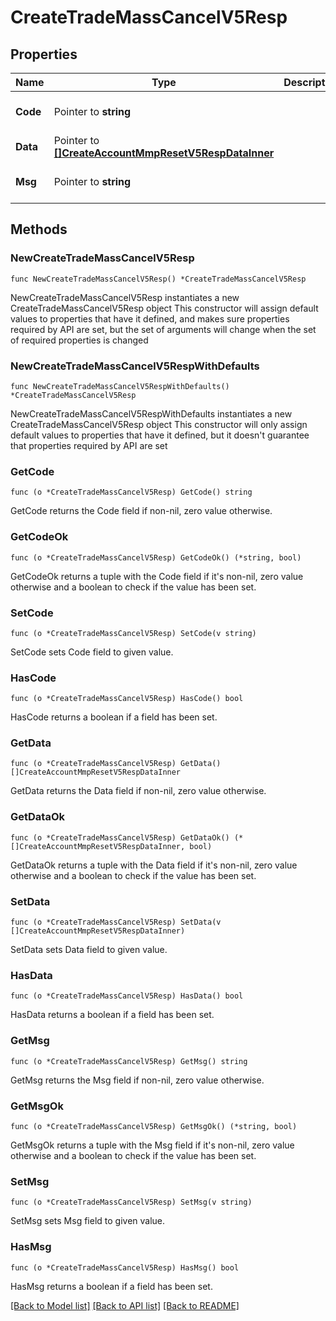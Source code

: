 # CreateTradeMassCancelV5Resp

## Properties

Name | Type | Description | Notes
------------ | ------------- | ------------- | -------------
**Code** | Pointer to **string** |  | [optional] [default to ""]
**Data** | Pointer to [**[]CreateAccountMmpResetV5RespDataInner**](CreateAccountMmpResetV5RespDataInner.md) |  | [optional] 
**Msg** | Pointer to **string** |  | [optional] [default to ""]

## Methods

### NewCreateTradeMassCancelV5Resp

`func NewCreateTradeMassCancelV5Resp() *CreateTradeMassCancelV5Resp`

NewCreateTradeMassCancelV5Resp instantiates a new CreateTradeMassCancelV5Resp object
This constructor will assign default values to properties that have it defined,
and makes sure properties required by API are set, but the set of arguments
will change when the set of required properties is changed

### NewCreateTradeMassCancelV5RespWithDefaults

`func NewCreateTradeMassCancelV5RespWithDefaults() *CreateTradeMassCancelV5Resp`

NewCreateTradeMassCancelV5RespWithDefaults instantiates a new CreateTradeMassCancelV5Resp object
This constructor will only assign default values to properties that have it defined,
but it doesn't guarantee that properties required by API are set

### GetCode

`func (o *CreateTradeMassCancelV5Resp) GetCode() string`

GetCode returns the Code field if non-nil, zero value otherwise.

### GetCodeOk

`func (o *CreateTradeMassCancelV5Resp) GetCodeOk() (*string, bool)`

GetCodeOk returns a tuple with the Code field if it's non-nil, zero value otherwise
and a boolean to check if the value has been set.

### SetCode

`func (o *CreateTradeMassCancelV5Resp) SetCode(v string)`

SetCode sets Code field to given value.

### HasCode

`func (o *CreateTradeMassCancelV5Resp) HasCode() bool`

HasCode returns a boolean if a field has been set.

### GetData

`func (o *CreateTradeMassCancelV5Resp) GetData() []CreateAccountMmpResetV5RespDataInner`

GetData returns the Data field if non-nil, zero value otherwise.

### GetDataOk

`func (o *CreateTradeMassCancelV5Resp) GetDataOk() (*[]CreateAccountMmpResetV5RespDataInner, bool)`

GetDataOk returns a tuple with the Data field if it's non-nil, zero value otherwise
and a boolean to check if the value has been set.

### SetData

`func (o *CreateTradeMassCancelV5Resp) SetData(v []CreateAccountMmpResetV5RespDataInner)`

SetData sets Data field to given value.

### HasData

`func (o *CreateTradeMassCancelV5Resp) HasData() bool`

HasData returns a boolean if a field has been set.

### GetMsg

`func (o *CreateTradeMassCancelV5Resp) GetMsg() string`

GetMsg returns the Msg field if non-nil, zero value otherwise.

### GetMsgOk

`func (o *CreateTradeMassCancelV5Resp) GetMsgOk() (*string, bool)`

GetMsgOk returns a tuple with the Msg field if it's non-nil, zero value otherwise
and a boolean to check if the value has been set.

### SetMsg

`func (o *CreateTradeMassCancelV5Resp) SetMsg(v string)`

SetMsg sets Msg field to given value.

### HasMsg

`func (o *CreateTradeMassCancelV5Resp) HasMsg() bool`

HasMsg returns a boolean if a field has been set.


[[Back to Model list]](../README.md#documentation-for-models) [[Back to API list]](../README.md#documentation-for-api-endpoints) [[Back to README]](../README.md)


